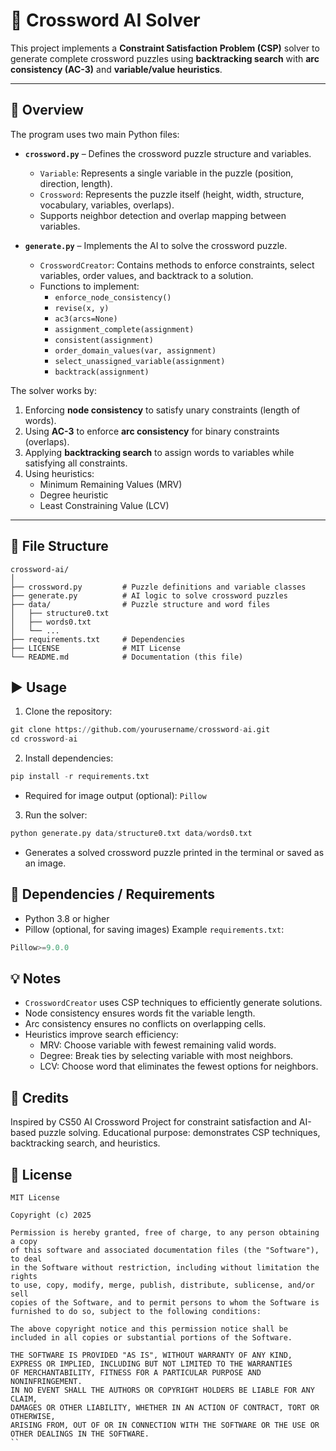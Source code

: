 # 🧩 Crossword AI Solver

This project implements a **Constraint Satisfaction Problem (CSP)** solver to generate complete crossword puzzles using **backtracking search** with **arc consistency (AC-3)** and **variable/value heuristics**.

---

## 📖 Overview

The program uses two main Python files:

- **`crossword.py`** – Defines the crossword puzzle structure and variables.  
  - `Variable`: Represents a single variable in the puzzle (position, direction, length).  
  - `Crossword`: Represents the puzzle itself (height, width, structure, vocabulary, variables, overlaps).  
  - Supports neighbor detection and overlap mapping between variables.

- **`generate.py`** – Implements the AI to solve the crossword puzzle.  
  - `CrosswordCreator`: Contains methods to enforce constraints, select variables, order values, and backtrack to a solution.  
  - Functions to implement:
    - `enforce_node_consistency()`
    - `revise(x, y)`
    - `ac3(arcs=None)`
    - `assignment_complete(assignment)`
    - `consistent(assignment)`
    - `order_domain_values(var, assignment)`
    - `select_unassigned_variable(assignment)`
    - `backtrack(assignment)`

The solver works by:

1. Enforcing **node consistency** to satisfy unary constraints (length of words).  
2. Using **AC-3** to enforce **arc consistency** for binary constraints (overlaps).  
3. Applying **backtracking search** to assign words to variables while satisfying all constraints.  
4. Using heuristics:
   - Minimum Remaining Values (MRV)  
   - Degree heuristic  
   - Least Constraining Value (LCV)

---

## 🧩 File Structure

```text
crossword-ai/
│
├── crossword.py         # Puzzle definitions and variable classes
├── generate.py          # AI logic to solve crossword puzzles
├── data/                # Puzzle structure and word files
│   ├── structure0.txt
│   ├── words0.txt
│   └── ...
├── requirements.txt     # Dependencies
├── LICENSE              # MIT License
└── README.md            # Documentation (this file)
```
## ▶️ Usage

1. Clone the repository:
```python
git clone https://github.com/yourusername/crossword-ai.git
cd crossword-ai
```
2. Install dependencies:
```python
pip install -r requirements.txt
```
- Required for image output (optional): `Pillow`
3. Run the solver:
```python
python generate.py data/structure0.txt data/words0.txt
```
- Generates a solved crossword puzzle printed in the terminal or saved as an image.

## 🧩 Dependencies / Requirements
- Python 3.8 or higher
- Pillow (optional, for saving images)
Example `requirements.txt`:
```python
Pillow>=9.0.0
```
## 💡 Notes
- `CrosswordCreator` uses CSP techniques to efficiently generate solutions.
- Node consistency ensures words fit the variable length.
- Arc consistency ensures no conflicts on overlapping cells.
- Heuristics improve search efficiency:
  - MRV: Choose variable with fewest remaining valid words.
  - Degree: Break ties by selecting variable with most neighbors.
  - LCV: Choose word that eliminates the fewest options for neighbors.

## 🏁 Credits
Inspired by CS50 AI Crossword Project for constraint satisfaction and AI-based puzzle solving.
Educational purpose: demonstrates CSP techniques, backtracking search, and heuristics.

## 📄 License
```text
MIT License

Copyright (c) 2025

Permission is hereby granted, free of charge, to any person obtaining a copy
of this software and associated documentation files (the "Software"), to deal
in the Software without restriction, including without limitation the rights
to use, copy, modify, merge, publish, distribute, sublicense, and/or sell
copies of the Software, and to permit persons to whom the Software is
furnished to do so, subject to the following conditions:

The above copyright notice and this permission notice shall be
included in all copies or substantial portions of the Software.

THE SOFTWARE IS PROVIDED "AS IS", WITHOUT WARRANTY OF ANY KIND,
EXPRESS OR IMPLIED, INCLUDING BUT NOT LIMITED TO THE WARRANTIES
OF MERCHANTABILITY, FITNESS FOR A PARTICULAR PURPOSE AND NONINFRINGEMENT.
IN NO EVENT SHALL THE AUTHORS OR COPYRIGHT HOLDERS BE LIABLE FOR ANY CLAIM,
DAMAGES OR OTHER LIABILITY, WHETHER IN AN ACTION OF CONTRACT, TORT OR OTHERWISE,
ARISING FROM, OUT OF OR IN CONNECTION WITH THE SOFTWARE OR THE USE OR OTHER DEALINGS IN THE SOFTWARE.
``
